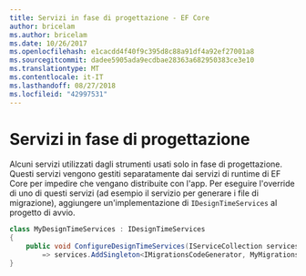 ```yaml
---
title: Servizi in fase di progettazione - EF Core
author: bricelam
ms.author: bricelam
ms.date: 10/26/2017
ms.openlocfilehash: e1cacdd4f40f9c395d8c88a91df4a92ef27001a8
ms.sourcegitcommit: dadee5905ada9ecdbae28363a682950383ce3e10
ms.translationtype: MT
ms.contentlocale: it-IT
ms.lasthandoff: 08/27/2018
ms.locfileid: "42997531"
---
```

<a name="design-time-services"></a>Servizi in fase di progettazione
====================
Alcuni servizi utilizzati dagli strumenti usati solo in fase di progettazione. Questi servizi vengono gestiti separatamente dai servizi di runtime di EF Core per impedire che vengano distribuite con l'app. Per eseguire l'override di uno di questi servizi (ad esempio il servizio per generare i file di migrazione), aggiungere un'implementazione di `IDesignTimeServices` al progetto di avvio.

``` csharp
class MyDesignTimeServices : IDesignTimeServices
{
    public void ConfigureDesignTimeServices(IServiceCollection services)
        => services.AddSingleton<IMigrationsCodeGenerator, MyMigrationsCodeGenerator>()
}
```

